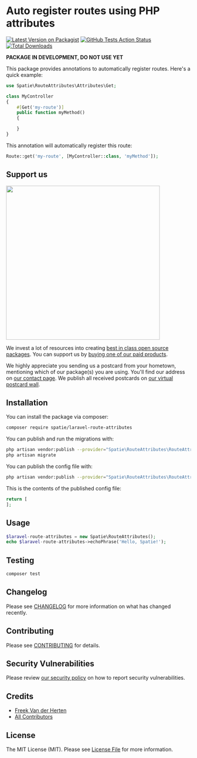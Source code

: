 # Auto register routes using PHP attributes

[![Latest Version on Packagist](https://img.shields.io/packagist/v/spatie/laravel-route-attributes.svg?style=flat-square)](https://packagist.org/packages/spatie/laravel-route-attributes)
[![GitHub Tests Action Status](https://img.shields.io/github/workflow/status/spatie/laravel-route-attributes/run-tests?label=tests)](https://github.com/spatie/laravel-route-attributes/actions?query=workflow%3Arun-tests+branch%3Amaster)
[![Total Downloads](https://img.shields.io/packagist/dt/spatie/laravel-route-attributes.svg?style=flat-square)](https://packagist.org/packages/spatie/laravel-route-attributes)

**PACKAGE IN DEVELOPMENT, DO NOT USE YET**

This package provides annotations to automatically register routes. Here's a quick example:

```php
use Spatie\RouteAttributes\Attributes\Get;

class MyController
{
    #[Get('my-route')]
    public function myMethod()
    {

    }
}
```

This annotation will automatically register this route:

```php
Route::get('my-route', [MyController::class, 'myMethod']);
```

## Support us

[<img src="https://github-ads.s3.eu-central-1.amazonaws.com/package-laravel-route-attributes-laravel.jpg?t=1" width="419px" />](https://spatie.be/github-ad-click/package-laravel-route-attributes-laravel)

We invest a lot of resources into creating [best in class open source packages](https://spatie.be/open-source). You can support us by [buying one of our paid products](https://spatie.be/open-source/support-us).

We highly appreciate you sending us a postcard from your hometown, mentioning which of our package(s) you are using. You'll find our address on [our contact page](https://spatie.be/about-us). We publish all received postcards on [our virtual postcard wall](https://spatie.be/open-source/postcards).

## Installation

You can install the package via composer:

```bash
composer require spatie/laravel-route-attributes
```

You can publish and run the migrations with:

```bash
php artisan vendor:publish --provider="Spatie\RouteAttributes\RouteAttributesServiceProvider" --tag="migrations"
php artisan migrate
```

You can publish the config file with:
```bash
php artisan vendor:publish --provider="Spatie\RouteAttributes\RouteAttributesServiceProvider" --tag="config"
```

This is the contents of the published config file:

```php
return [
];
```

## Usage

``` php
$laravel-route-attributes = new Spatie\RouteAttributes();
echo $laravel-route-attributes->echoPhrase('Hello, Spatie!');
```

## Testing

``` bash
composer test
```

## Changelog

Please see [CHANGELOG](CHANGELOG.md) for more information on what has changed recently.

## Contributing

Please see [CONTRIBUTING](.github/CONTRIBUTING.md) for details.

## Security Vulnerabilities

Please review [our security policy](../../security/policy) on how to report security vulnerabilities.

## Credits

- [Freek Van der Herten](https://github.com/freekmurze)
- [All Contributors](../../contributors)

## License

The MIT License (MIT). Please see [License File](LICENSE.md) for more information.
